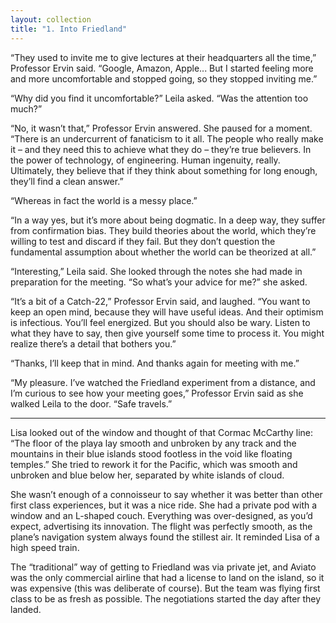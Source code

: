 ```yaml
---
layout: collection
title: "1. Into Friedland"
---
```


“They used to invite me to give lectures at their headquarters all the time,” Professor Ervin said. “Google, Amazon, Apple... But I started feeling more and more uncomfortable and stopped going, so they stopped inviting me.”

“Why did you find it uncomfortable?” Leila asked. “Was the attention too much?”

“No, it wasn’t that,” Professor Ervin answered. She paused for a moment. “There is an undercurrent of fanaticism to it all. The people who really make it – and they need this to achieve what they do – they’re true believers. In the power of technology, of engineering. Human ingenuity, really. Ultimately, they believe that if they think about something for long enough, they’ll find a clean answer.”

“Whereas in fact the world is a messy place.”

“In a way yes, but it’s more about being dogmatic. In a deep way, they suffer from confirmation bias. They build theories about the world, which they’re willing to test and discard if they fail. But they don’t question the fundamental assumption about whether the world can be theorized at all.”

“Interesting,” Leila said. She looked through the notes she had made in preparation for the meeting. “So what’s your advice for me?” she asked.

“It’s a bit of a Catch-22,” Professor Ervin said, and laughed. “You want to keep an open mind, because they will have useful ideas. And their optimism is infectious. You’ll feel energized. But you should also be wary. Listen to what they have to say, then give yourself some time to process it. You might realize there’s a detail that bothers you.”

“Thanks, I’ll keep that in mind. And thanks again for meeting with me.”

“My pleasure. I’ve watched the Friedland experiment from a distance, and I’m curious to see how your meeting goes,” Professor Ervin said as she walked Leila to the door. “Safe travels.”

<hr>

Lisa looked out of the window and thought of that Cormac McCarthy line: “The floor of the playa lay smooth and unbroken by any track and the mountains in their blue islands stood footless in the void like floating temples.” She tried to rework it for the Pacific, which was smooth and unbroken and blue below her, separated by white islands of cloud.

She wasn’t enough of a connoisseur to say whether it was better than other first class experiences, but it was a nice ride. She had a private pod with a window and an L-shaped couch. Everything was over-designed, as you’d expect, advertising its innovation. The flight was perfectly smooth, as the plane’s navigation system always found the stillest air. It reminded Lisa of a high speed train.

The “traditional” way of getting to Friedland was via private jet, and Aviato was the only commercial airline that had a license to land on the island, so it was expensive (this was deliberate of course). But the team was flying first class to be as fresh as possible. The negotiations started the day after they landed.










